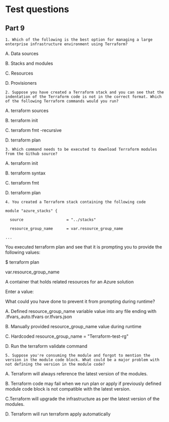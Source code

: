 # Test questions

## Part 9

```
1. Which of the following is the best option for managing a large enterprise infrastructure environment using Terraform?
```
A. Data sources

B. Stacks and modules

C. Resources

D. Provisioners

```
2. Suppose you have created a Terraform stack and you can see that the indentation of the Terraform code is not in the correct format. Which of the following Terraform commands would you run?
```
A. terraform sources

B. terraform init

C. terraform fmt -recursive

D. terraform plan

```
3. Which command needs to be executed to download Terraform modules from the Github source?
```
A. terraform init

B. terraform syntax

C. terraform fmt

D. terraform plan

```
4. You created a Terraform stack containing the following code
```
    module "azure_stacks" {

      source                   = "../stacks"

      resource_group_name      = var.resource_group_name

    ...

You executed terraform plan and see that it is prompting you to provide the following values:

$ terraform plan

var.resource_group_name

  A container that holds related resources for an Azure solution

  Enter a value:

What could you have done to prevent it from prompting during runtime?

A. Defined resource_group_name variable value into any file ending with .tfvars,.auto.tfvars or.tfvars.json

B. Manually provided resource_group_name value during runtime

C. Hardcoded resource_group_name = "Terraform-test-rg"

D. Run the terraform validate command

```
5. Suppose you're consuming the module and forgot to mention the version in the module code block. What could be a major problem with not defining the version in the module code?
```
A. Terraform will always reference the latest version of the modules.

B. Terraform code may fail when we run plan or apply if previously defined module code block is not compatible with the latest version.

C.Terraform will upgrade the infrastructure as per the latest version of the modules.

D. Terraform will run terraform apply automatically